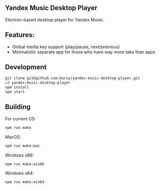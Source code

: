 ## Yandex Music Desktop Player
Electron-based desktop player for Yandex Music.

## Features:
* Global media key support (play/pause, next/previous)
* Minimalistic separate app for those who have way more tabs than apps 

## Development
```sh
git clone git@github.com:bursy/yandex-music-desktop-player.git
cd yandex-music-desktop-player
npm install
npm start
```
## Building
For current OS:
```sh
npm run make
```
MacOS:
```sh
npm run make:mac
```
Windows x86:
```sh
npm run make:win86
```
Windows x64:
```sh
npm run make:win64
```